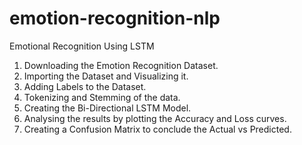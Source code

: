# emotion-recognition-nlp

Emotional Recognition Using LSTM

1. Downloading the Emotion Recognition Dataset.
2. Importing the Dataset and Visualizing it.
3. Adding Labels to the Dataset.
4. Tokenizing and Stemming of the data.
5. Creating the Bi-Directional LSTM Model.
6. Analysing the results by plotting the Accuracy and Loss curves.
7. Creating a Confusion Matrix to conclude the Actual vs Predicted.
